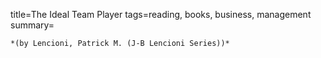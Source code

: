 title=The Ideal Team Player
tags=reading, books, business, management
summary=
~~~~~~
*(by Lencioni, Patrick M. (J-B Lencioni Series))*

